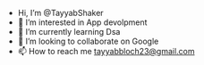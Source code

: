 -  Hi, I’m @TayyabShaker
- 👀 I’m interested in App devolpment
- 🌱 I’m currently learning Dsa
- 💞️ I’m looking to collaborate on Google
- 📫 How to reach me tayyabbloch23@gmail.com

<!---
tyyab77/tyyab77 is a ✨ special ✨ repository because its `README.md` (this file) appears on your GitHub profile.
You can click the Preview link to take a look at your changes.
--->
